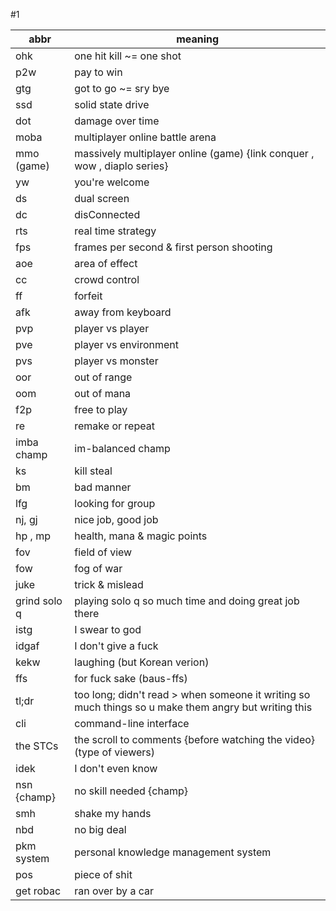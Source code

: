 #1

| abbr         | meaning                                                                                              |
| ------------ | ---------------------------------------------------------------------------------------------------- |
| ohk          | one hit kill ~= one shot                                                                             |
| p2w          | pay to win                                                                                           |
| gtg          | got to go ~= sry bye                                                                                 |
| ssd          | solid state drive                                                                                    |
| dot          | damage over time                                                                                     |
| moba         | multiplayer online battle arena                                                                      |
| mmo (game)   | massively multiplayer online (game) {link conquer , wow , diaplo series}                             |
| yw           | you're welcome                                                                                       |
| ds           | dual screen                                                                                          |
| dc           | disConnected                                                                                         |
| rts          | real time strategy                                                                                   |
| fps          | frames per second & first person shooting                                                            |
| aoe          | area of effect                                                                                       |
| cc           | crowd control                                                                                        |
| ff           | forfeit                                                                                              |
| afk          | away from keyboard                                                                                   |
| pvp          | player vs player                                                                                     |
| pve          | player vs environment                                                                                |
| pvs          | player vs monster                                                                                    |
| oor          | out of range                                                                                         |
| oom          | out of mana                                                                                          |
| f2p          | free to play                                                                                         |
| re           | remake or repeat                                                                                     |
| imba champ   | im-balanced champ                                                                                    |
| ks           | kill steal                                                                                           |
| bm           | bad manner                                                                                           |
| lfg          | looking for group                                                                                    |
| nj, gj       | nice job, good job                                                                                   |
| hp , mp      | health, mana & magic points                                                                          |
| fov          | field of view                                                                                        |
| fow          | fog of war                                                                                           |
| juke         | trick & mislead                                                                                      |
| grind solo q | playing solo q so much time and doing great job there                                                |
| istg         | I swear to god                                                                                       |
| idgaf        | I don't give a fuck                                                                                  |
| kekw         | laughing (but Korean verion)                                                                         |
| ffs          | for fuck sake (baus-ffs)                                                                             |
| tl;dr        | too long; didn't read > when someone it writing so much things so u make them angry but writing this |
| cli          | command-line interface                                                                               |
| the STCs     | the scroll to comments {before watching the video}(type of viewers)                                  |
| idek         | I don't even know                                                                                    |
| nsn {champ}  | no skill needed {champ}                                                                              |
| smh          | shake my hands                                                                                       |
| nbd          | no big deal                                                                                          |
| pkm system   | personal knowledge management system                                                                 |
| pos          | piece of shit                                                                                        |
| get robac    | ran over by a car                                                                                    |

